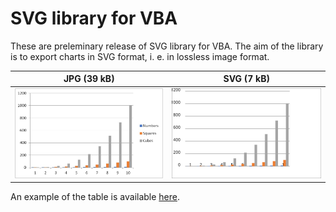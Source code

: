 # SVG library for VBA

These are preleminary release of SVG library for VBA.
The aim of the library is to export charts in SVG format, i. e. in lossless image format.


| <center>JPG (39 kB)</center> | <center>SVG (7 kB)</center> |
|--------------------|------------------------------------|
| <img src='./Images/Picture1.jpg' width='500'> | <img src='./Images/Picture1.svg' width='500'> |


An example of the table is available [here](https://github.com/Excel-lent/SVG-library-for-VBA/releases/download/v0.0.1-alpha/SVGlib.Example.xlsm).
